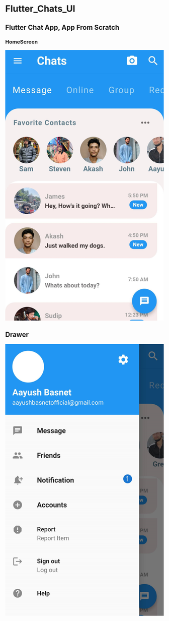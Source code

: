 # Flutter_Chats_UI
## Flutter Chat App, App From Scratch

### HomeScreen

![alt text](https://github.com/Aayush-Basnet/Flutter_Chats_UI/blob/cb395ecfee6f6a1e02102633d1b0ffd2a1996a38/Chat_ui/HomeScreen.jpg)

## Drawer
![alt text](https://github.com/Aayush-Basnet/Flutter_Chats_UI/blob/7be9a202f8df6b7544ca18fdfb0a41b62234bcdc/Chat_ui/Drawer.png)
